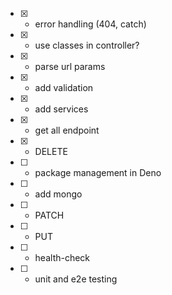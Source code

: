 - [x] - error handling (404, catch)
- [x] - use classes in controller?
- [x] - parse url params
- [x] - add validation
- [x] - add services
- [x] - get all endpoint
- [x] - DELETE
- [ ] - package management in Deno
- [ ] - add mongo
- [ ] - PATCH
- [ ] - PUT
- [ ] - health-check
- [ ] - unit and e2e testing
